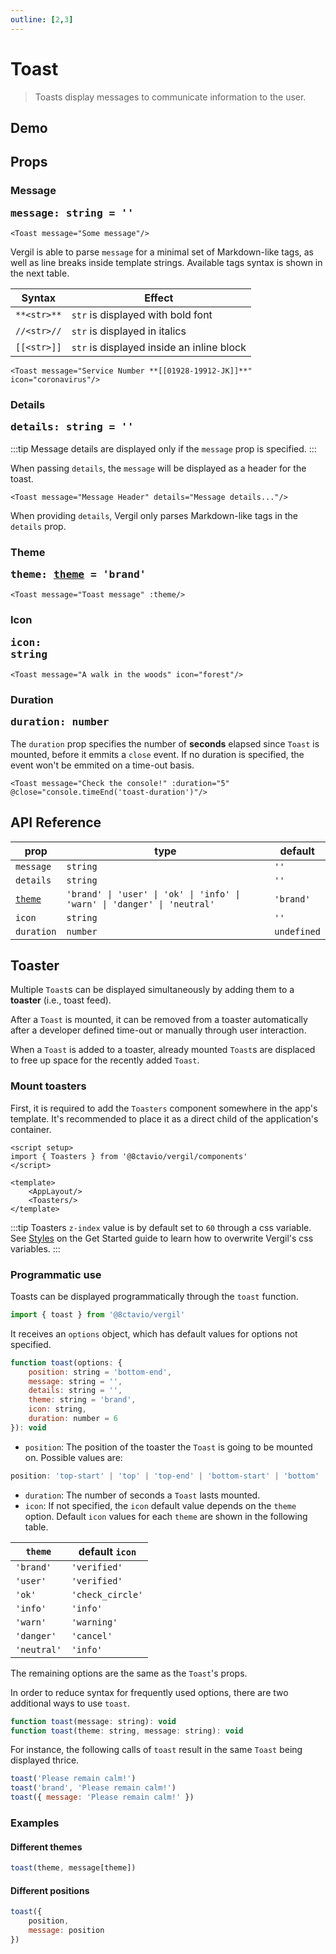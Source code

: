 ```yaml
---
outline: [2,3]
---
```


# Toast

> Toasts display messages to communicate information to the user.

## Demo

<script setup>
import { Toast, Btn, Icon } from '@8ctavio/vergil/components'
import { ref } from 'vue'
import { toast } from '@8ctavio/vergil'

const theme = ref('brand')
console.time('toast-duration')
</script>

<Demo>
    <Btn variant="solid" label="Toast" @click="toast('Please remain calm!')"/>
</Demo>

<Demo>
    <Toast message="Attention traveler!" details="Lost item can be claimed on lower levels"/>
</Demo>

## Props

### Message <Badge type="tip"><pre>message: string = ''</pre></Badge>

```vue
<Toast message="Some message"/>
```

<Demo>
    <Toast message="Some message"/>
</Demo>

Vergil is able to parse `message` for a minimal set of Markdown-like tags, as well as line breaks inside template strings. Available tags syntax is shown in the next table.

| Syntax      | Effect |
| ----------- | ------ |
| `**<str>**` | `str` is displayed with bold font |
| `//<str>//` | `str` is displayed in italics |
| `[[<str>]]` | `str` is displayed inside an inline block |

```vue
<Toast message="Service Number **[[01928-19912-JK]]**" icon="coronavirus"/>
```
<Demo>
    <Toast message="Service Number **[[01928-19912-JK]]**" icon="coronavirus"/>
</Demo>

### Details <Badge type="tip"><pre>details: string = ''</pre></Badge>

:::tip
Message details are displayed only if the `message` prop is specified.
:::

When passing `details`, the `message` will be displayed as a header for the toast.

```vue
<Toast message="Message Header" details="Message details..."/>
```

<Demo>
    <Toast message="Message Header" details="Message details..."/>
</Demo>

When providing `details`, Vergil only parses Markdown-like tags in the `details` prop.

### Theme <Badge type="tip"><pre>theme: [theme](/theme.md#the-theme-prop) = 'brand'</pre></Badge>

```vue
<Toast message="Toast message" :theme/>
```

<Demo>
    <Toast message="Toast message" theme="brand"/>
    <Toast message="Toast message" theme="user"/>
    <Toast message="Toast message" theme="ok"/>
    <Toast message="Toast message" theme="info"/>
    <Toast message="Toast message" theme="warn"/>
    <Toast message="Toast message" theme="danger"/>
    <Toast message="Toast message" theme="neutral"/>
</Demo>

### Icon <Badge type="tip"><pre>icon: string</pre></Badge>

```vue
<Toast message="A walk in the woods" icon="forest"/>
```

<Demo>
    <Toast message="A walk in the woods" icon="forest"/>
</Demo>

### Duration <Badge type="tip"><pre>duration: number</pre></Badge>

The `duration` prop specifies the number of **seconds** elapsed since `Toast` is mounted, before it emmits a `close` event. If no duration is specified, the event won't be emmited on a time-out basis.

```vue
<Toast message="Check the console!" :duration="5" @close="console.timeEnd('toast-duration')"/>
```

<Demo>
    <Toast message="Check the console!" :duration="5" @close="console.timeEnd('toast-duration')"/>
</Demo>

## API Reference

| prop | type | default |
| ---- | ---- | ------- |
| `message` | `string` | `''` |
| `details` | `string` | `''` |
| [`theme`](/theme.md#the-theme-prop) | `'brand' \| 'user' \| 'ok' \| 'info' \| 'warn' \| 'danger' \| 'neutral'` | `'brand'` |
| `icon` | `string` | `''` |
| `duration` | `number` | `undefined` |

## Toaster &#8203;

Multiple `Toast`s can be displayed simultaneously by adding them to a **toaster** (i.e., toast feed).

After a `Toast` is mounted, it can be removed from a toaster automatically after a developer defined time-out or manually through user interaction.

When a `Toast` is added to a toaster, already mounted `Toast`s are displaced to free up space for the recently added `Toast`.


### Mount toasters

First, it is required to add the `Toasters` component somewhere in the app's template. It's recommended to place it as a direct child of the application's container.

```vue
<script setup>
import { Toasters } from '@8ctavio/vergil/components'
</script>

<template>
    <AppLayout/>
    <Toasters/>
</template>
```

:::tip
Toasters `z-index` value is by default set to `60` through a css variable. See [Styles](/get-started.md#styles) on the Get Started guide to learn how to overwrite Vergil's css variables.
:::

### Programmatic use

Toasts can be displayed programmatically through the `toast` function.

```js
import { toast } from '@8ctavio/vergil'
```

It receives an `options` object, which has default values for options not specified.

```js
function toast(options: {
    position: string = 'bottom-end',
    message: string = '',
    details: string = '',
    theme: string = 'brand',
    icon: string,
    duration: number = 6
}): void
```

- `position`: The position of the toaster the `Toast` is going to be mounted on. Possible values are:
```js
position: 'top-start' | 'top' | 'top-end' | 'bottom-start' | 'bottom' | 'bottom-end'
```
- `duration`: The number of seconds a `Toast` lasts mounted.
- `icon`: If not specified, the `icon` default value depends on the `theme` option. Default `icon` values for each `theme` are shown in the following table.

| `theme` | default `icon` |
| ----- | ------------ |
| `'brand'` | `'verified'` |
| `'user'` | `'verified'` |
| `'ok'` | `'check_circle'` |
| `'info'` | `'info'` |
| `'warn'` | `'warning'` |
| `'danger'` | `'cancel'` |
| `'neutral'` | `'info'` |

The remaining options are the same as the `Toast`'s props.

In order to reduce syntax for frequently used options, there are two additional ways to use `toast`.

```js
function toast(message: string): void
function toast(theme: string, message: string): void
```

For instance, the following calls of `toast` result in the same `Toast` being displayed thrice.

```js
toast('Please remain calm!')
toast('brand', 'Please remain calm!')
toast({ message: 'Please remain calm!' })
```

### Examples

#### Different themes

```js
toast(theme, message[theme])
```

<Demo>
    <Btn variant="solid" label="Brand" @click="toast('brand', 'Welcome!')"/>
    <Btn variant="solid" label="User" @click="toast('user', 'Welcome!')"/>
    <Btn variant="solid" label="Ok" @click="toast('ok', 'Success!')"/>
    <Btn variant="solid" label="Info" @click="toast('info', 'Attention!')"/>
    <Btn variant="solid" label="Warn" @click="toast('warn', 'Warning!')"/>
    <Btn variant="solid" label="Danger" @click="toast('danger', 'Error!')"/>
    <Btn variant="solid" label="Neutral" @click="toast('neutral', 'Notification')"/>
</Demo>


#### Different positions

```js
toast({
    position,
    message: position
})
```

<Demo>
    <div class="positions">
        <Btn variant="solid" label="Top-Start" @click="toast({ position: 'top-start', message: 'top-start' })"/>
        <Btn variant="solid" label="Top" @click="toast({ position: 'top', message: 'top' })"/>
        <Btn variant="solid" label="Top-End" @click="toast({ position: 'top-end', message: 'top-end' })"/>
        <Btn variant="solid" label="Bottom-Start" @click="toast({ position: 'bottom-start', message: 'bottom-start' })"/>
        <Btn variant="solid" label="Bottom" @click="toast({ position: 'bottom', message: 'bottom' })"/>
        <Btn variant="solid" label="Bottom-End" @click="toast({ position: 'bottom-end', message: 'bottom-end' })"/>
    </div>
</Demo>

<style>
.demo .toast p{
    margin: 0;
}
.positions{
    display: grid;
    grid-template-columns: repeat(3,auto);    
    justify-content: space-between;
    align-content: space-between;
    gap: 10px;
    height: 150px;
    width: 100%;
}
</style>